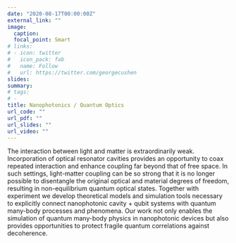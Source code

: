 ```yaml
---
date: "2020-08-17T00:00:00Z"
external_link: ""
image:
  caption: 
  focal_point: Smart
# links:
# - icon: twitter
#   icon_pack: fab
#   name: Follow
#   url: https://twitter.com/georgecushen
slides: 
summary: 
# tags:
# - 
title: Nanophotonics / Quantum Optics
url_code: ""
url_pdf: ""
url_slides: ""
url_video: ""
---
```


The interaction between light and matter is extraordinarily weak. Incorporation of optical resonator cavities provides an opportunity to coax repeated interaction and enhance coupling far beyond that of free space. In such settings, light-matter coupling can be so strong that it is no longer possible to disentangle the original optical and material degrees of freedom, resulting in non-equilibrium quantum optical states. Together with experiment we develop theoretical models and simulation tools necessary to explicitly connect nanophotonic cavity + qubit systems with quantum many-body processes and phenomena. Our work not only enables the simulation of quantum many-body physics in nanophotonic devices but also provides opportunities to protect fragile quantum correlations against decoherence.